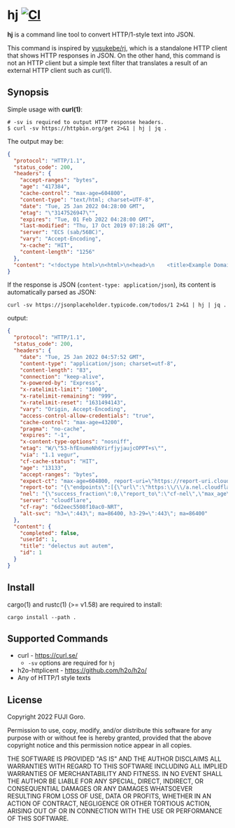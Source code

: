 # hj [![CI](https://github.com/gfx/hj/actions/workflows/ci.yml/badge.svg)](https://github.com/gfx/hj/actions/workflows/ci.yml)

**hj** is a command line tool to convert HTTP/1-style text into JSON.

This command is inspired by [yusukebe/rj](https://github.com/yusukebe/rj), which is a standalone HTTP client that shows HTTP responses in JSON. On the other hand, this command is not an HTTP client but a simple text filter that translates a result of an external HTTP client such as curl(1).

## Synopsis

Simple usage with **curl(1)**:

```shell
# -sv is required to output HTTP response headers.
$ curl -sv https://httpbin.org/get 2>&1 | hj | jq .
```

The output may be:

```json
{
  "protocol": "HTTP/1.1",
  "status_code": 200,
  "headers": {
    "accept-ranges": "bytes",
    "age": "417384",
    "cache-control": "max-age=604800",
    "content-type": "text/html; charset=UTF-8",
    "date": "Tue, 25 Jan 2022 04:28:00 GMT",
    "etag": "\"3147526947\"",
    "expires": "Tue, 01 Feb 2022 04:28:00 GMT",
    "last-modified": "Thu, 17 Oct 2019 07:18:26 GMT",
    "server": "ECS (sab/56BC)",
    "vary": "Accept-Encoding",
    "x-cache": "HIT",
    "content-length": "1256"
  },
  "content": "<!doctype html>\n<html>\n<head>\n    <title>Example Domain</title>\n\n    <meta charset=\"utf-8\" />\n    <meta http-equiv=\"Content-type\" content=\"text/html; charset=utf-8\" />\n    <meta name=\"viewport\" content=\"width=device-width, initial-scale=1\" />\n    <style type=\"text/css\">\n    body {\n        background-color: #f0f0f2;\n        margin: 0;\n        padding: 0;\n        font-family: -apple-system, system-ui, BlinkMacSystemFont, \"Segoe UI\", \"Open Sans\", \"Helvetica Neue\", Helvetica, Arial, sans-serif;\n        \n    }\n    div {\n        width: 600px;\n        margin: 5em auto;\n        padding: 2em;\n        background-color: #fdfdff;\n        border-radius: 0.5em;\n        box-shadow: 2px 3px 7px 2px rgba(0,0,0,0.02);\n    }\n    a:link, a:visited {\n        color: #38488f;\n        text-decoration: none;\n    }\n    @media (max-width: 700px) {\n        div {\n            margin: 0 auto;\n            width: auto;\n        }\n    }\n    </style>    \n</head>\n\n<body>\n<div>\n    <h1>Example Domain</h1>\n    <p>This domain is for use in illustrative examples in documents. You may use this\n    domain in literature without prior coordination or asking for permission.</p>\n    <p><a href=\"https://www.iana.org/domains/example\">More information...</a></p>\n</div>\n</body>\n</html>\n"
}
```

If the response is JSON (`content-type: application/json`), its content is automatically parsed as JSON:

```shell
curl -sv https://jsonplaceholder.typicode.com/todos/1 2>&1 | hj | jq .
```

output:

```json
{
  "protocol": "HTTP/1.1",
  "status_code": 200,
  "headers": {
    "date": "Tue, 25 Jan 2022 04:57:52 GMT",
    "content-type": "application/json; charset=utf-8",
    "content-length": "83",
    "connection": "keep-alive",
    "x-powered-by": "Express",
    "x-ratelimit-limit": "1000",
    "x-ratelimit-remaining": "999",
    "x-ratelimit-reset": "1631494143",
    "vary": "Origin, Accept-Encoding",
    "access-control-allow-credentials": "true",
    "cache-control": "max-age=43200",
    "pragma": "no-cache",
    "expires": "-1",
    "x-content-type-options": "nosniff",
    "etag": "W/\"53-hfEnumeNh6YirfjyjaujcOPPT+s\"",
    "via": "1.1 vegur",
    "cf-cache-status": "HIT",
    "age": "13133",
    "accept-ranges": "bytes",
    "expect-ct": "max-age=604800, report-uri=\"https://report-uri.cloudflare.com/cdn-cgi/beacon/expect-ct\"",
    "report-to": "{\"endpoints\":[{\"url\":\"https:\\/\\/a.nel.cloudflare.com\\/report\\/v3?s=kfDw3zHT7KgD4%2FmRBWFv5gYnwzVVSqFH5N%2F9sTmdI425jb9mZyZggJNoeaYF2%2B%2FdEQ57JdVJggqDJZSRKt5YX%2BStzgoYRGmSwcsQ5M%2Bd1vD9rzT72hrwQfh62ZXPa01QSJxhEpyJUmf7y8BVuagT\"}],\"group\":\"cf-nel\",\"max_age\":604800}",
    "nel": "{\"success_fraction\":0,\"report_to\":\"cf-nel\",\"max_age\":604800}",
    "server": "cloudflare",
    "cf-ray": "6d2eec5508f10ac0-NRT",
    "alt-svc": "h3=\":443\"; ma=86400, h3-29=\":443\"; ma=86400"
  },
  "content": {
    "completed": false,
    "userId": 1,
    "title": "delectus aut autem",
    "id": 1
  }
}
```

## Install

cargo(1) and rustc(1) (>= v1.58) are required to install:

```shell
cargo install --path .
```

## Supported Commands

* curl - https://curl.se/
  * `-sv` options are required for `hj`
* h2o-httplicent - https://github.com/h2o/h2o/
* Any of HTTP/1 style texts

## License

Copyright 2022 FUJI Goro.

Permission to use, copy, modify, and/or distribute this software for any purpose with or without fee is hereby granted, provided that the above copyright notice and this permission notice appear in all copies.

THE SOFTWARE IS PROVIDED "AS IS" AND THE AUTHOR DISCLAIMS ALL WARRANTIES WITH REGARD TO THIS SOFTWARE INCLUDING ALL IMPLIED WARRANTIES OF MERCHANTABILITY AND FITNESS. IN NO EVENT SHALL THE AUTHOR BE LIABLE FOR ANY SPECIAL, DIRECT, INDIRECT, OR CONSEQUENTIAL DAMAGES OR ANY DAMAGES WHATSOEVER RESULTING FROM LOSS OF USE, DATA OR PROFITS, WHETHER IN AN ACTION OF CONTRACT, NEGLIGENCE OR OTHER TORTIOUS ACTION, ARISING OUT OF OR IN CONNECTION WITH THE USE OR PERFORMANCE OF THIS SOFTWARE.
